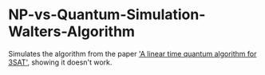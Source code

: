 # NP-vs-Quantum-Simulation-Walters-Algorithm
Simulates the algorithm from the paper ['A linear time quantum algorithm for 3SAT'](http://arxiv.org/abs/1510.00409), showing it doesn't work.
